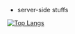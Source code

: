 - server-side stuffs

[![Top Langs](https://github-readme-stats.vercel.app/api/top-langs/?username=syedakmall&layout=compact)](https://github.com/anuraghazra/github-readme-stats)




